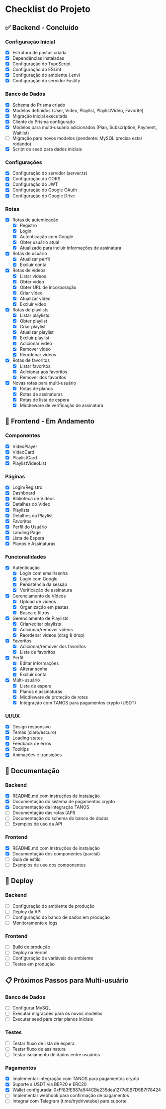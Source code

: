 # Checklist do Projeto

## ✅ Backend - Concluído

### Configuração Inicial
- [x] Estrutura de pastas criada
- [x] Dependências instaladas
- [x] Configuração do TypeScript
- [x] Configuração do ESLint
- [x] Configuração do ambiente (.env)
- [x] Configuração do servidor Fastify

### Banco de Dados
- [x] Schema do Prisma criado
- [x] Modelos definidos (User, Video, Playlist, PlaylistVideo, Favorite)
- [x] Migração inicial executada
- [x] Cliente do Prisma configurado
- [x] Modelos para multi-usuário adicionados (Plan, Subscription, Payment, Waitlist)
- [ ] Migração para novos modelos (pendente: MySQL precisa estar rodando)
- [x] Script de seed para dados iniciais

### Configurações
- [x] Configuração do servidor (server.ts)
- [x] Configuração do CORS
- [x] Configuração do JWT
- [x] Configuração do Google OAuth
- [x] Configuração do Google Drive

### Rotas
- [x] Rotas de autenticação
  - [x] Registro
  - [x] Login
  - [x] Autenticação com Google
  - [x] Obter usuário atual
  - [x] Atualizado para incluir informações de assinatura
- [x] Rotas de usuário
  - [x] Atualizar perfil
  - [x] Excluir conta
- [x] Rotas de vídeos
  - [x] Listar vídeos
  - [x] Obter vídeo
  - [x] Obter URL de incorporação
  - [x] Criar vídeo
  - [x] Atualizar vídeo
  - [x] Excluir vídeo
- [x] Rotas de playlists
  - [x] Listar playlists
  - [x] Obter playlist
  - [x] Criar playlist
  - [x] Atualizar playlist
  - [x] Excluir playlist
  - [x] Adicionar vídeo
  - [x] Remover vídeo
  - [x] Reordenar vídeos
- [x] Rotas de favoritos
  - [x] Listar favoritos
  - [x] Adicionar aos favoritos
  - [x] Remover dos favoritos
- [x] Novas rotas para multi-usuário
  - [x] Rotas de planos
  - [x] Rotas de assinaturas
  - [x] Rotas de lista de espera
  - [x] Middleware de verificação de assinatura

## 🚧 Frontend - Em Andamento

### Componentes
- [x] VideoPlayer
- [x] VideoCard
- [x] PlaylistCard
- [x] PlaylistVideoList

### Páginas
- [x] Login/Registro
- [x] Dashboard
- [x] Biblioteca de Vídeos
- [x] Detalhes do Vídeo
- [x] Playlists
- [x] Detalhes da Playlist
- [x] Favoritos
- [x] Perfil do Usuário
- [x] Landing Page
- [x] Lista de Espera
- [x] Planos e Assinaturas

### Funcionalidades
- [x] Autenticação
  - [x] Login com email/senha
  - [x] Login com Google
  - [x] Persistência da sessão
  - [x] Verificação de assinatura
- [x] Gerenciamento de Vídeos
  - [x] Upload de vídeos
  - [x] Organização em pastas
  - [x] Busca e filtros
- [x] Gerenciamento de Playlists
  - [x] Criar/editar playlists
  - [x] Adicionar/remover vídeos
  - [x] Reordenar vídeos (drag & drop)
- [x] Favoritos
  - [x] Adicionar/remover dos favoritos
  - [x] Lista de favoritos
- [x] Perfil
  - [x] Editar informações
  - [x] Alterar senha
  - [x] Excluir conta
- [x] Multi-usuário
  - [x] Lista de espera
  - [x] Planos e assinaturas
  - [x] Middleware de proteção de rotas
  - [x] Integração com TANOS para pagamentos crypto (USDT)

### UI/UX
- [x] Design responsivo
- [x] Temas (claro/escuro)
- [x] Loading states
- [x] Feedback de erros
- [x] Tooltips
- [x] Animações e transições

## 📝 Documentação

### Backend
- [x] README.md com instruções de instalação
- [x] Documentação do sistema de pagamentos crypto
- [x] Documentação da integração TANOS
- [ ] Documentação das rotas (API)
- [ ] Documentação do schema do banco de dados
- [ ] Exemplos de uso da API

### Frontend
- [x] README.md com instruções de instalação
- [x] Documentação dos componentes (parcial)
- [ ] Guia de estilo
- [ ] Exemplos de uso dos componentes

## 🚀 Deploy

### Backend
- [ ] Configuração do ambiente de produção
- [ ] Deploy da API
- [ ] Configuração do banco de dados em produção
- [ ] Monitoramento e logs

### Frontend
- [ ] Build de produção
- [ ] Deploy na Vercel
- [ ] Configuração de variáveis de ambiente
- [ ] Testes em produção

## 📋 Próximos Passos para Multi-usuário

### Banco de Dados
- [ ] Configurar MySQL
- [ ] Executar migrações para os novos modelos
- [ ] Executar seed para criar planos iniciais

### Testes
- [ ] Testar fluxo de lista de espera
- [ ] Testar fluxo de assinatura
- [ ] Testar isolamento de dados entre usuários

### Pagamentos
- [x] Implementar integração com TANOS para pagamentos crypto
- [x] Suporte a USDT via BEP20 e ERC20
- [x] Wallet configurada: 0xFf83fE987a944CBe235dea1277d0B7D9B7f78424
- [ ] Implementar webhook para confirmação de pagamentos
- [ ] Integrar com Telegram (t.me/trydrivetube) para suporte
